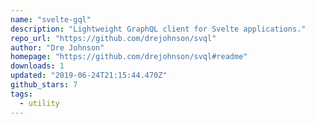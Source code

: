 ```yaml
---
name: "svelte-gql"
description: "Lightweight GraphQL client for Svelte applications."
repo_url: "https://github.com/drejohnson/svql"
author: "Dre Johnson"
homepage: "https://github.com/drejohnson/svql#readme"
downloads: 1
updated: "2019-06-24T21:15:44.470Z"
github_stars: 7
tags: 
  - utility
---
```

